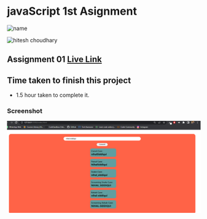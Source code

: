 # javaScript 1st Asignment
![name](https://img.shields.io/badge/ByNihal-siddiqui-lightgrey)


<!-- ![ineuro, lco](https://img.shields.io/badge/iNeuron-LCO-green) -->
![hitesh choudhary](https://img.shields.io/badge/Hitesh--Choudhary-Full--stack--JS--bootcamp-red)



## Assignment 01 [Live Link](#)



## Time taken to finish this project

-   1.5 hour taken to complete it.

### Screenshot

![Screenshot](./01.png)
